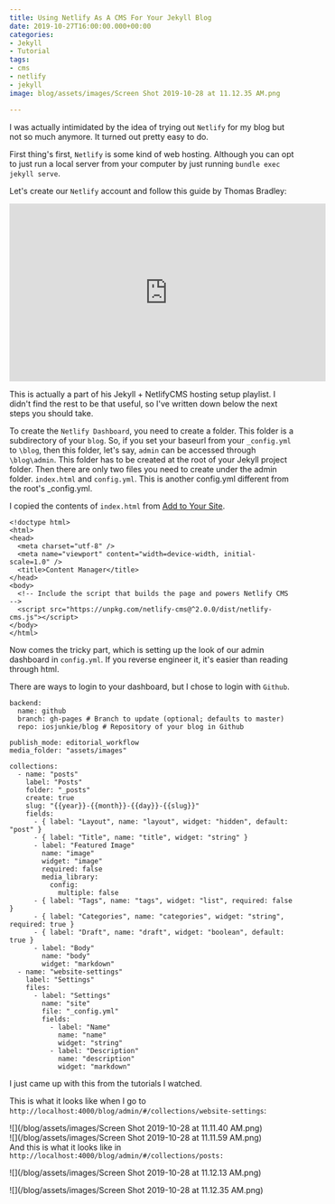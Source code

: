 ```yaml
---
title: Using Netlify As A CMS For Your Jekyll Blog
date: 2019-10-27T16:00:00.000+00:00
categories:
- Jekyll
- Tutorial
tags:
- cms
- netlify
- jekyll
image: blog/assets/images/Screen Shot 2019-10-28 at 11.12.35 AM.png

---
```

I was actually intimidated by the idea of trying out `Netlify` for my blog but not so much anymore. It turned out pretty easy to do.

First thing's first, `Netlify` is some kind of web hosting. Although you can opt to just run a local server from your computer by just running `bundle exec jekyll serve`.

Let's create our `Netlify` account and follow this guide by Thomas Bradley:

<iframe width="560" height="315" src="https://www.youtube.com/embed/eEjdJY_Ak8U" frameborder="0" allow="accelerometer; autoplay; encrypted-media; gyroscope; picture-in-picture" allowfullscreen></iframe>

This is actually a part of his Jekyll + NetlifyCMS hosting setup playlist. I didn't find the rest to be that useful, so I've written down below the next steps you should take.

To create the `Netlify Dashboard`, you need to create a folder. This folder is a subdirectory of your `blog`. So, if you set your baseurl from your `_config.yml` to `\blog`, then this folder, let's say, `admin` can be accessed through `\blog\admin`. This folder has to be created at the root of your Jekyll project folder. Then there are only two files you need to create under the admin folder. `index.html` and `config.yml`. This is another config.yml different from the root's _config.yml.

I copied the contents of `index.html` from [Add to Your Site](https://www.netlifycms.org/docs/add-to-your-site/#app-file-structure "Add to Your Site").

    <!doctype html>
    <html>
    <head>
      <meta charset="utf-8" />
      <meta name="viewport" content="width=device-width, initial-scale=1.0" />
      <title>Content Manager</title>
    </head>
    <body>
      <!-- Include the script that builds the page and powers Netlify CMS -->
      <script src="https://unpkg.com/netlify-cms@^2.0.0/dist/netlify-cms.js"></script>
    </body>
    </html>

Now comes the tricky part, which is setting up the look of our admin dashboard in `config.yml`. If you reverse engineer it, it's easier than reading through html.

There are ways to login to your dashboard, but I chose to login with `Github`.

    backend:
      name: github
      branch: gh-pages # Branch to update (optional; defaults to master)
      repo: iosjunkie/blog # Repository of your blog in Github
    
    publish_mode: editorial_workflow
    media_folder: "assets/images"
    
    collections:
      - name: "posts"
        label: "Posts"
        folder: "_posts"
        create: true
        slug: "{{year}}-{{month}}-{{day}}-{{slug}}"
        fields:
          - { label: "Layout", name: "layout", widget: "hidden", default: "post" }
          - { label: "Title", name: "title", widget: "string" }
          - label: "Featured Image"
            name: "image"
            widget: "image"
            required: false
            media_library:
              config:
                multiple: false
          - { label: "Tags", name: "tags", widget: "list", required: false }
          - { label: "Categories", name: "categories", widget: "string", required: true }
          - { label: "Draft", name: "draft", widget: "boolean", default: true }
          - label: "Body"
            name: "body"
            widget: "markdown"
      - name: "website-settings"
        label: "Settings"
        files:
          - label: "Settings"
            name: "site"
            file: "_config.yml"
            fields:
              - label: "Name"
                name: "name"
                widget: "string"
              - label: "Description"
                name: "description"
                widget: "markdown" 

I just came up with this from the tutorials I watched.

This is what it looks like when I go to `http://localhost:4000/blog/admin/#/collections/website-settings`:

![](/blog/assets/images/Screen Shot 2019-10-28 at 11.11.40 AM.png)  
![](/blog/assets/images/Screen Shot 2019-10-28 at 11.11.59 AM.png)  
And this is what it looks like in `http://localhost:4000/blog/admin/#/collections/posts:`

![](/blog/assets/images/Screen Shot 2019-10-28 at 11.12.13 AM.png)

![](/blog/assets/images/Screen Shot 2019-10-28 at 11.12.35 AM.png)